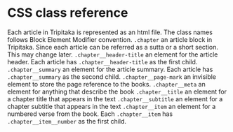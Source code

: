 # CSS class reference
Each article in Tripitaka is represented as an html file. The class names follows Block Element Modifier convention.
`.chapter` an article block in Tripitaka. Since each article can be referred as a sutta or a short section. This may change later.
`.chapter__header-title` an element for the article header. Each article has `.chapter__header-title` as the first child.
`.chapter__summary` an element for the article summary.  Each article has `.chapter__summary` as the second child.
`.chapter__page-mark` an invisible element to store the page reference to the books.
`.chapter__meta` an element for anything that describe the book 
`.chapter__title` an element for a chapter title that appears in the text
`.chapter__subtitle` an element for a chapter subtitle that appears in the text
`.chapter__item` an element for a numbered verse from the book. Each `.chapter__item` has `.chapter__item__number` as the first child.